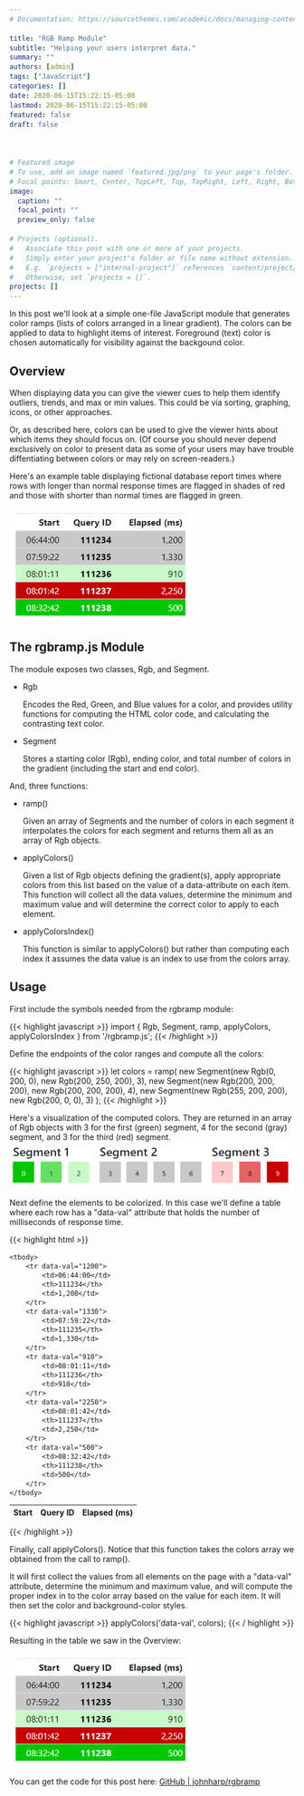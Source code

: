 ```yaml
---
# Documentation: https://sourcethemes.com/academic/docs/managing-content/

title: "RGB Ramp Module"
subtitle: "Helping your users interpret data."
summary: ""
authors: [admin]
tags: ["JavaScript"]
categories: []
date: 2020-06-15T15:22:15-05:00
lastmod: 2020-06-15T15:22:15-05:00
featured: false
draft: false



# Featured image
# To use, add an image named `featured.jpg/png` to your page's folder.
# Focal points: Smart, Center, TopLeft, Top, TopRight, Left, Right, BottomLeft, Bottom, BottomRight.
image:
  caption: ""
  focal_point: ""
  preview_only: false

# Projects (optional).
#   Associate this post with one or more of your projects.
#   Simply enter your project's folder or file name without extension.
#   E.g. `projects = ["internal-project"]` references `content/project/deep-learning/index.md`.
#   Otherwise, set `projects = []`.
projects: []
---
```


In this post we'll look at a simple one-file JavaScript module that
generates color ramps (lists of colors arranged in a linear gradient).
The colors can be applied to data
to highlight items of interest.  Foreground (text) color
is chosen automatically for visibility against the backgound color.


## Overview

When displaying data you can give the viewer cues to help them
identify outliers, trends, and max or min values.  This could be via
sorting, graphing, icons, or other approaches.  

Or, as described here, colors can be used to give the viewer hints
about which items they should focus on.  (Of course you should never
depend exclusively on color to present data as some of your users
may have trouble diffentiating between colors or may rely on 
screen-readers.)

Here's an example table displaying fictional database report
times where rows with longer than normal response times
are flagged in shades of red and those with shorter than normal times
are flagged in green.

![An example of rows highlighted based on a data- value.](ex1.png "Example 1")

<!-- ## Design Criteria

* Client Side Calculation

    Although either client or server-calculated is a
    vaild approach, for this post we'll do all calculations client-side
    in JavaScript.

* Multiple "Ranges" 

    Depending on the use case you may want a series of critical values
    (shades of red), neutral values (shades of gray), and positive values
    (shades of green).  It isn't enough to simply make a gradient between
    two fixed color values. -->

## The rgbramp.js Module

The module exposes two classes, Rgb, and Segment.

* Rgb

    Encodes the Red, Green, and Blue values for a color, 
    and provides utility functions for computing the HTML color
    code, and calculating the contrasting text color.

* Segment

    Stores a starting color (Rgb), ending color, and total number
    of colors in the gradient (including the start and end
    color).

And, three functions:

* ramp()

    Given an array of Segments and the number of colors in each
    segment it interpolates the colors for each segment and returns
    them all as an array of Rgb objects.

* applyColors()

    Given a list of Rgb objects defining the gradient(s), 
    apply appropriate colors from this list based on the value
    of a data-attribute on each item.  This function will collect
    all the data values, determine the minimum and maximum value
    and will determine the correct color to apply to each
    element.

* applyColorsIndex()

    This function is similar to applyColors() but rather than
    computing each index it assumes the data value is an
    index to use from the colors array.

## Usage

First include the symbols needed from the rgbramp module:

{{< highlight javascript >}}
import { Rgb, Segment, ramp, applyColors, applyColorsIndex } 
	from '/rgbramp.js';
{{< /highlight >}}

Define the endpoints of the color ranges and compute all the colors:

{{< highlight javascript >}}
let colors = ramp(
	new Segment(new Rgb(0, 200, 0), new Rgb(200, 250, 200), 3),
	new Segment(new Rgb(200, 200, 200), new Rgb(200, 200, 200), 4),
	new Segment(new Rgb(255, 200, 200), new Rgb(200, 0, 0), 3)
);
{{< /highlight >}}

Here's a visualization of the computed colors.
They are returned in an array of Rgb objects with 3 for the 
first (green) segment, 4 for the second (gray) segment,
and 3 for the third (red) segment.
![Visualization of the defined segments.](seg.png "Segments Illustration")

Next define the elements to be colorized.
In this case we'll define a table where each row has a "data-val"
attribute that holds the number of milliseconds of response time.

{{< highlight html >}}
<table class="table table-sm">
	<thead>
		<tr>
			<th>Start</th>
			<th>Query ID</th>
			<th>Elapsed (ms)</th>
		</tr>
	</thead>

	<tbody>
		<tr data-val="1200">
			<td>06:44:00</td>
			<th>111234</th>
			<td>1,200</td>
		</tr>
		<tr data-val="1330">
			<td>07:59:22</td>
			<th>111235</th>
			<td>1,330</td>
		</tr>
		<tr data-val="910">
			<td>08:01:11</td>
			<th>111236</th>
			<td>910</td>
		</tr>
		<tr data-val="2250">
			<td>08:01:42</td>
			<th>111237</th>
			<td>2,250</td>
		</tr>
		<tr data-val="500">
			<td>08:32:42</td>
			<th>111238</th>
			<td>500</td>
		</tr>
	</tbody>
</table>
{{< /highlight >}}

Finally, call applyColors().  Notice that this function takes the 
colors array we obtained from the call to ramp().

It will first collect the values from all elements on the page
with a "data-val" attribute, determine the minimum and maximum value,
and will compute the proper index in to the color array based on the
value for each item.  It will then set the color and background-color
styles.

{{< highlight javascript >}}
applyColors('data-val', colors);
{{< / highlight >}}

Resulting in the table we saw in the Overview:

![An example of rows highlighted based on a data- value.](ex1.png "Example 1")

You can get the code for this post here:
 [GitHub | johnharp/rgbramp](https://github.com/johnharp/rgbramp)
